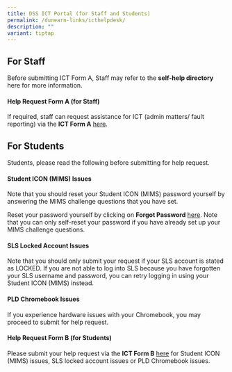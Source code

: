 ```yaml
---
title: DSS ICT Portal (for Staff and Students)
permalink: /dunearn-links/icthelpdesk/
description: ""
variant: tiptap
---
```

<h2>For Staff</h2><p>Before submitting ICT Form A, Staff may refer to the <strong>self-help directory</strong> here for more information.</p><h4><strong>Help Request Form A (for Staff)</strong></h4><p>If required, staff can request assistance for ICT (admin matters/ fault reporting) via the <strong>ICT Form A</strong> <a href="https://forms.moe.edu.sg/forms/Jb1xwv" rel="noopener noreferrer nofollow" target="_blank">here</a>.</p><h2>For Students</h2><p>Students, please read the following before submitting for help request.</p><h4><strong>Student ICON (MIMS) Issues</strong></h4><p>Note that you should reset your Student ICON (MIMS) password yourself by answering the MIMS challenge questions that you have set.</p><p>Reset your password yourself by clicking on <strong>Forgot Password</strong> <a href="https://idp.mims.moe.gov.sg/nidp//app/login" rel="noopener noreferrer nofollow" target="_blank">here</a>. Note that you can only self-reset your password if you have already set up your MIMS challenge questions.</p><h4><strong>SLS Locked Account Issues</strong></h4><p>Note that you should only submit your request if your SLS account is stated as LOCKED. If you are not able to log into SLS because you have forgotten your SLS username and password, you can retry logging in using your Student ICON (MIMS) instead.</p><h4><strong>PLD Chromebook Issues</strong></h4><p>If you experience hardware issues with your Chromebook, you may proceed to submit for help request.</p><h4><strong>Help Request Form B (for Students)</strong></h4><p>Please submit your help request via the <strong>ICT Form B</strong> <a href="https://forms.moe.edu.sg/forms/JAnG8o" rel="noopener noreferrer nofollow" target="_blank">here</a> for Student ICON (MIMS) issues, SLS locked account issues or PLD Chromebook issues.</p>